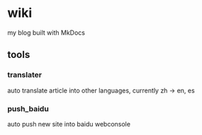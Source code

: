 # wiki
my blog built with MkDocs

## tools

### translater

auto translate article into other languages, currently zh -> en, es

### push_baidu

auto push new site into baidu webconsole
